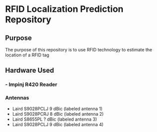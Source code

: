 # RFID Localization Prediction Repository

## Purpose
The purpose of this repository is to use RFID technology to estimate the location of a RFID tag

## Hardware Used
### - Impinj R420 Reader
### Antennas
- Laird S9028PCLJ 9 dBic (labeled antenna 1)
- Laird S9028PCRJ 8 dBic (labeled antenna 2)
- Laird S8655PL ? dBic (labeled antenna 3)
- Laird S9028PCLJ 9 dBic (labeled antenna 4)



